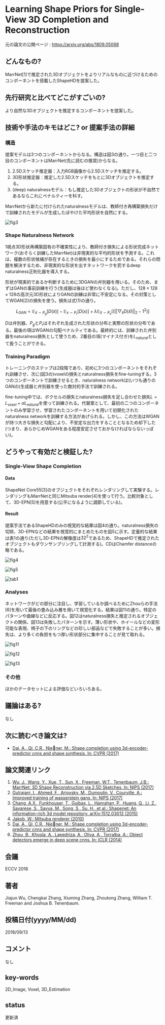 # Learning Shape Priors for Single-View 3D Completion and Reconstruction

元の論文の公開ページ : https://arxiv.org/abs/1809.05068

## どんなもの?
MarrNet[1]で推定された3Dオブジェクトをよりリアルなものに近づけるためのコンポーネントを搭載したShapeHDを提案した。

## 先行研究と比べてどこがすごいの?
より自然な3Dオブジェクトを推定するコンポーネントを提案した。

## 技術や手法のキモはどこ? or 提案手法の詳細
### 構造
提案モデルは3つのコンポーネントからなる。構造は図3の通り。一つ目と二つ目のコンポーネントはMarrNet\(先に読むの推奨\)からなる。

1. 2.5Dスケッチ推定器：入力RGB画像から2.5Dスケッチを推定する。
2. 3D形状推定器：推定した2.5Dスケッチをもとに3Dオブジェクトを推定する。
3. (deep) naturalnessモデル：もし推定した3Dオブジェクトの形状が不自然であるならこれにペナルティーを科す。

MarrNetから新たに付けられたnaturalnessモデルは、教師付き再構築損失だけで訓練されたモデルが生成したぼやけた平均形状を自然にする。

![fig3](img/LSPfS3CaR/fig3.png)

### Shape Naturalness Network
1視点3D形状再構築固有の不確実性により、教師付き損失による形状完成ネットワーク(おそらく訓練したMarrNet)は非現実的な平均的形状を予測する。これは、複数の形状候補が存在するときの損失を最小にするためである。それらの問題を解決するため、非現実的な形状を出すネットワークを罰するdeep naturalness正則化器を導入する。

形状が現実的であるか判断するために3DGANの弁別器を用いる。そのため、まずはGANの事前訓練を行う(生成器は後ほど使わなくなる)。ただし、$128\times 128 \times 128$の高次元3D形状によりGANの訓練は非常に不安定になる。その対策としてWGAN[2]の損失を使う。損失は式(1)の通り。

$$
L_{GAN}= \mathbb{E}_{\tilde{x}\sim P_g}[D(\tilde{x})] - \mathbb{E}_{x \sim P_r}[D(x)]+\lambda\mathbb{E}_{\hat{x}\sim P_x}[(||\bigtriangledown_{\hat{x} } D(\hat{x})||_2-1^2)] \tag{1}
$$

$D$は弁別器、$P_g$と$P_r$はそれぞれ生成された形状の分布と実際の形状の分布である。最後の項はWGANの勾配ペナルティである。最終的には、訓練された弁別器をnaturalness損失として使うため、2番目の項(マイナス付き)を$L_{natural}$として扱うことができる。

### Training Paradigm
トレーニングのステップは2段階であり、初めに3つのコンポーネントをそれぞれ訓練させ、次に(図3の)voxelの損失とnaturalness損失をfine-tuningする。3つのコンポーネントで訓練させるとき、naturalness networkは(いつも通りのGANの)生成器と弁別器を使った敵対的手法で訓練される。

fine-tuning中では、ボクセルの損失とnaturalness損失を足し合わせた損失$L=L_{voxel}+\alpha L_{natural}$を使って訓練される。代替案として、最初の二つのコンポーネントのみ学習させ、学習されたコンポーネントを用いて初期化されたnaturalness networkを訓練する方法があげられる。しかし、この方法はWGANが持つ大きな損失と勾配により、不安定な出力をすることとなるため却下した(つまり、あらかじめWGANをある程度安定させておかなければならないっぽい)。

## どうやって有効だと検証した?
### Single-View Shape Completion
#### Data
ShapeNet Core55[3]のオブジェクトをそれぞれレンダリングして実験する。レンダリングもMarrNetと同じMitsuba render[4]を使って行う。比較対象として、3D-EPN[5]を用意する(公平になるように調節している)。

#### Result
提案手法であるShapeHDのみの視覚的な結果は図4の通り。naturalness損失の切除、3D-EPNなどの結果を視覚的にまとめたものを図5に示す。定量的な結果は表1の通り(ただし3D-EPNの解像度は$32^2$であるため、ShapeHDで推定されたオブジェクトもダウンサンプリングして計測する)。CDはChamfer distanceの略である。

![fig4](img/LSPfS3CaR/fig4.png)

![fig5](img/LSPfS3CaR/fig5.png)

![tab1](img/LSPfS3CaR/table1.png)

### Analyses
ネットワークがどの部分に注目し、学習しているか調べるためにZhouらの手法[6]を用いて最後の畳み込み層を用いて視覚化する。結果は図11の通り。特定のパターンや曲線などに反応する。図12はnaturalness損失と推定されるオブジェクトの関係、図13は失敗したパターンを示す。薄い形状や、ホイールなどの変形可能な表現、椅子の下のリングなどの珍しい部品などで失敗することが多い。損失は、より多くの負担をもつ厚い形状部分に集中することが見て取れる。

![fig11](img/LSPfS3CaR/fig11.png)

![fig12](img/LSPfS3CaR/fig12.png)

![fig13](img/LSPfS3CaR/fig13.png)

### その他
ほかのデータセットによる評価などいろいろある。

## 議論はある?
なし

## 次に読むべき論文は?
- [Dai, A., Qi, C.R., Niener, M.: Shape completion using 3d-encoder-predictor cnns and shape synthesis. In: CVPR (2017)](https://arxiv.org/abs/1612.00101)

## 論文関連リンク
1. [Wu, J., Wang, Y., Xue, T., Sun, X., Freeman, W.T., Tenenbaum, J.B.: MarrNet: 3D Shape Reconstruction via 2.5D Sketches. In: NIPS (2017)](https://arxiv.org/abs/1711.03129)
2. [Gulrajani, I., Ahmed, F., Arjovsky, M., Dumoulin, V., Courville, A.: Improved training of wasserstein gans. In: NIPS (2017)](https://arxiv.org/abs/1704.00028)
3. [Chang, A.X., Funkhouser, T., Guibas, L., Hanrahan, P., Huang, Q., Li, Z., Savarese, S., Savva, M., Song, S., Su, H., et al.: Shapenet: An information-rich 3d model repository. arXiv:1512.03012 (2015)](https://arxiv.org/abs/1512.03012)
4. [Jakob, W.: Mitsuba renderer (2010)](http://www.mitsuba-renderer.org)
5. [Dai, A., Qi, C.R., Niener, M.: Shape completion using 3d-encoder-predictor cnns and shape synthesis. In: CVPR (2017)](https://arxiv.org/abs/1612.00101)
6. [Zhou, B., Khosla, A., Lapedriza, A., Oliva, A., Torralba, A.: Object detectors emerge in deep scene cnns. In: ICLR (2014)](https://arxiv.org/abs/1412.6856)

## 会議
ECCV 2018

## 著者
Jiajun Wu, Chengkai Zhang, Xiuming Zhang, Zhoutong Zhang, William T. Freeman and Joshua B. Tenenbaum.

## 投稿日付(yyyy/MM/dd)
2018/09/13

## コメント
なし

## key-words
2D_Image, Voxel, 3D_Estimation

## status
更新済